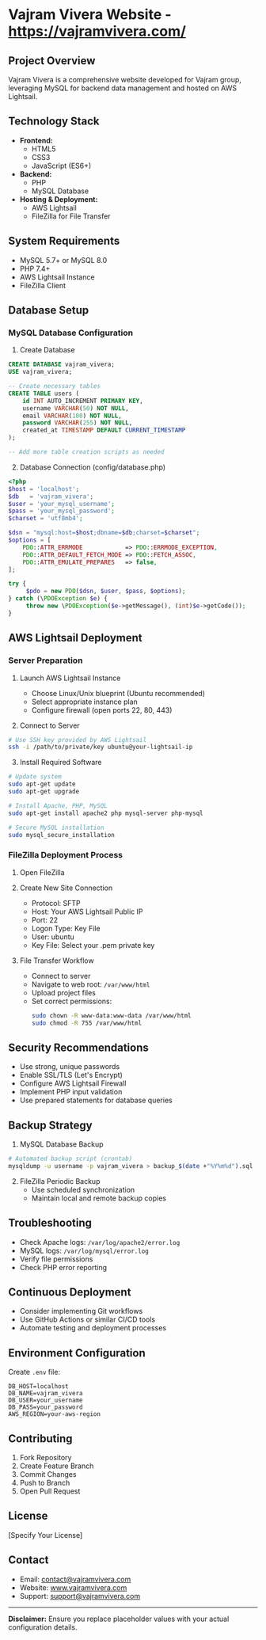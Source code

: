 # Vajram Vivera Website - https://vajramvivera.com/

## Project Overview
Vajram Vivera is a comprehensive website developed for Vajram group, leveraging MySQL for backend data management and hosted on AWS Lightsail.

## Technology Stack
- **Frontend:**
  - HTML5
  - CSS3
  - JavaScript (ES6+)
- **Backend:**
  - PHP
  - MySQL Database
- **Hosting & Deployment:**
  - AWS Lightsail
  - FileZilla for File Transfer

## System Requirements
- MySQL 5.7+ or MySQL 8.0
- PHP 7.4+
- AWS Lightsail Instance
- FileZilla Client

## Database Setup

### MySQL Database Configuration
1. Create Database
```sql
CREATE DATABASE vajram_vivera;
USE vajram_vivera;

-- Create necessary tables
CREATE TABLE users (
    id INT AUTO_INCREMENT PRIMARY KEY,
    username VARCHAR(50) NOT NULL,
    email VARCHAR(100) NOT NULL,
    password VARCHAR(255) NOT NULL,
    created_at TIMESTAMP DEFAULT CURRENT_TIMESTAMP
);

-- Add more table creation scripts as needed
```

2. Database Connection (config/database.php)
```php
<?php
$host = 'localhost';
$db   = 'vajram_vivera';
$user = 'your_mysql_username';
$pass = 'your_mysql_password';
$charset = 'utf8mb4';

$dsn = "mysql:host=$host;dbname=$db;charset=$charset";
$options = [
    PDO::ATTR_ERRMODE            => PDO::ERRMODE_EXCEPTION,
    PDO::ATTR_DEFAULT_FETCH_MODE => PDO::FETCH_ASSOC,
    PDO::ATTR_EMULATE_PREPARES   => false,
];

try {
     $pdo = new PDO($dsn, $user, $pass, $options);
} catch (\PDOException $e) {
     throw new \PDOException($e->getMessage(), (int)$e->getCode());
}
```

## AWS Lightsail Deployment

### Server Preparation
1. Launch AWS Lightsail Instance
   - Choose Linux/Unix blueprint (Ubuntu recommended)
   - Select appropriate instance plan
   - Configure firewall (open ports 22, 80, 443)

2. Connect to Server
```bash
# Use SSH key provided by AWS Lightsail
ssh -i /path/to/private/key ubuntu@your-lightsail-ip
```

3. Install Required Software
```bash
# Update system
sudo apt-get update
sudo apt-get upgrade

# Install Apache, PHP, MySQL
sudo apt-get install apache2 php mysql-server php-mysql

# Secure MySQL installation
sudo mysql_secure_installation
```

### FileZilla Deployment Process
1. Open FileZilla
2. Create New Site Connection
   - Protocol: SFTP
   - Host: Your AWS Lightsail Public IP
   - Port: 22
   - Logon Type: Key File
   - User: ubuntu
   - Key File: Select your .pem private key

3. File Transfer Workflow
   - Connect to server
   - Navigate to web root: `/var/www/html`
   - Upload project files
   - Set correct permissions:
     ```bash
     sudo chown -R www-data:www-data /var/www/html
     sudo chmod -R 755 /var/www/html
     ```

## Security Recommendations
- Use strong, unique passwords
- Enable SSL/TLS (Let's Encrypt)
- Configure AWS Lightsail Firewall
- Implement PHP input validation
- Use prepared statements for database queries

## Backup Strategy
1. MySQL Database Backup
```bash
# Automated backup script (crontab)
mysqldump -u username -p vajram_vivera > backup_$(date +"%Y%m%d").sql
```

2. FileZilla Periodic Backup
   - Use scheduled synchronization
   - Maintain local and remote backup copies

## Troubleshooting
- Check Apache logs: `/var/log/apache2/error.log`
- MySQL logs: `/var/log/mysql/error.log`
- Verify file permissions
- Check PHP error reporting

## Continuous Deployment
- Consider implementing Git workflows
- Use GitHub Actions or similar CI/CD tools
- Automate testing and deployment processes

## Environment Configuration
Create `.env` file:
```
DB_HOST=localhost
DB_NAME=vajram_vivera
DB_USER=your_username
DB_PASS=your_password
AWS_REGION=your-aws-region
```

## Contributing
1. Fork Repository
2. Create Feature Branch
3. Commit Changes
4. Push to Branch
5. Open Pull Request

## License
[Specify Your License]

## Contact
- Email: contact@vajramvivera.com
- Website: www.vajramvivera.com
- Support: support@vajramvivera.com

---

**Disclaimer:** Ensure you replace placeholder values with your actual configuration details.
